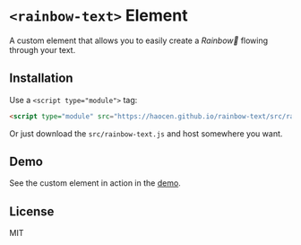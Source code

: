 # `<rainbow-text>` Element

A custom element that allows you to easily create a *Rainbow🌈* flowing through your text.

## Installation

Use a `<script type="module">` tag:

```html
<script type="module" src="https://haocen.github.io/rainbow-text/src/rainbow-text.js"></script>
```

Or just download the `src/rainbow-text.js` and host somewhere you want.

## Demo

See the custom element in action in the
[demo](https://haocen.github.io/rainbow-text/demo/index.html).

## License

MIT